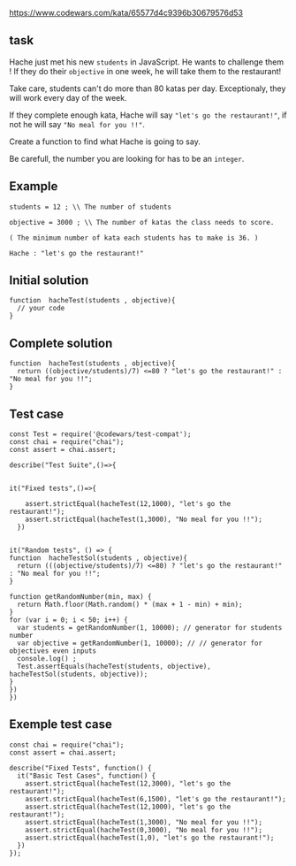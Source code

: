 https://www.codewars.com/kata/65577d4c9396b30679576d53

## task

Hache just met his new `students` in JavaScript.
He wants to challenge them !
If they do their `objective` in one week, he will take them to the restaurant!

Take care, students can't do more than 80 katas per day. Exceptionaly, they will work every day of the week.

If they complete enough kata, Hache will say `"let's go the restaurant!"`, if not he will say `"No meal for you !!"`.

Create a function to find what Hache is going to say. 

Be carefull, the number you are looking for has to be an `integer`. 



## Example

```
students = 12 ; \\ The number of students

objective = 3000 ; \\ The number of katas the class needs to score.

( The minimum number of kata each students has to make is 36. )

Hache : "let's go the restaurant!"

```




## Initial solution

```
function  hacheTest(students , objective){
  // your code 
}
```


## Complete solution
```
function  hacheTest(students , objective){
  return ((objective/students)/7) <=80 ? "let's go the restaurant!" : "No meal for you !!";
}
```

## Test case

```
const Test = require('@codewars/test-compat');
const chai = require("chai");
const assert = chai.assert;

describe("Test Suite",()=>{
  
  
it("Fixed tests",()=>{
      
    assert.strictEqual(hacheTest(12,1000), "let's go the restaurant!");
    assert.strictEqual(hacheTest(1,3000), "No meal for you !!");
  })

  
it("Random tests", () => {  
function  hacheTestSol(students , objective){
  return (((objective/students)/7) <=80) ? "let's go the restaurant!" : "No meal for you !!";
}
  
function getRandomNumber(min, max) {
  return Math.floor(Math.random() * (max + 1 - min) + min);
}
for (var i = 0; i < 50; i++) {
  var students = getRandomNumber(1, 10000); // generator for students number
  var objective = getRandomNumber(1, 10000); // // generator for objectives even inputs
  console.log() ;
  Test.assertEquals(hacheTest(students, objective), hacheTestSol(students, objective));
}
})
})
```

## Exemple test case

```
const chai = require("chai");
const assert = chai.assert;

describe("Fixed Tests", function() {
  it("Basic Test Cases", function() {        
    assert.strictEqual(hacheTest(12,3000), "let's go the restaurant!");
    assert.strictEqual(hacheTest(6,1500), "let's go the restaurant!");
    assert.strictEqual(hacheTest(12,1000), "let's go the restaurant!");
    assert.strictEqual(hacheTest(1,3000), "No meal for you !!");
    assert.strictEqual(hacheTest(0,3000), "No meal for you !!");
    assert.strictEqual(hacheTest(1,0), "let's go the restaurant!");
  })
});
```